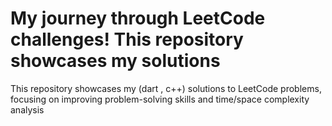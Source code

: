 # My journey through LeetCode challenges! This repository showcases my solutions

 This repository showcases my (dart , c++) solutions to LeetCode problems, focusing on improving problem-solving skills and time/space complexity analysis  
